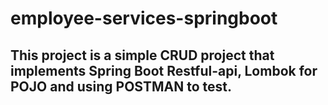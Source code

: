 # employee-services-springboot
## This project is a simple CRUD project that implements Spring Boot Restful-api, Lombok for POJO and using POSTMAN to test.
